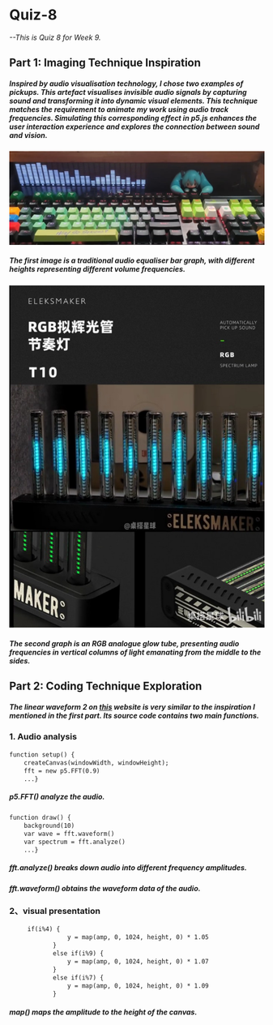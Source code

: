 # Quiz-8
*--This is Quiz 8 for Week 9.*

## Part 1: Imaging Technique Inspiration
##### Inspired by audio visualisation technology, I chose two examples of pickups. This artefact visualises invisible audio signals by capturing sound and transforming it into dynamic visual elements. This technique matches the requirement to animate my work using audio track frequencies. Simulating this corresponding effect in p5.js enhances the user interaction experience and explores the connection between sound and vision. 

![**An image of the pickup1**](images/1.jpg)
##### The first image is a traditional audio equaliser bar graph, with different heights representing different volume frequencies. 

![**An image of the pickup1**](images/2.jpg)
##### The second graph is an RGB analogue glow tube, presenting audio frequencies in vertical columns of light emanating from the middle to the sides.


## Part 2: Coding Technique Exploration

##### The linear waveform 2 on [this](https://github.com/Ronik22/Audio-Visualizer) website is very similar to the inspiration I mentioned in the first part. Its source code contains two main functions.

### 1. Audio analysis
```
function setup() {
    createCanvas(windowWidth, windowHeight);
    fft = new p5.FFT(0.9)
    ...}
```
##### p5.FFT() analyze the audio.

```
function draw() {
    background(10)
    var wave = fft.waveform()
    var spectrum = fft.analyze()
    ...}
```

##### fft.analyze() breaks down audio into different frequency amplitudes.
##### fft.waveform() obtains the waveform data of the audio.


### 2、visual presentation
```
     if(i%4) {
                y = map(amp, 0, 1024, height, 0) * 1.05
            }
            else if(i%9) {
                y = map(amp, 0, 1024, height, 0) * 1.07
            }
            else if(i%7) {
                y = map(amp, 0, 1024, height, 0) * 1.09
            }
```
##### map() maps the amplitude to the height of the canvas.



